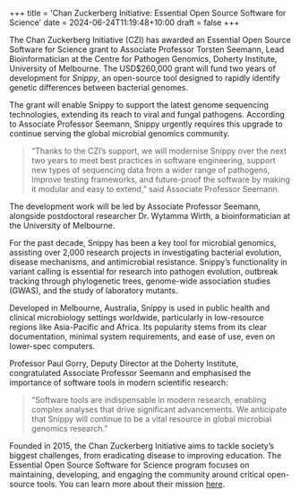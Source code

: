 +++
title = 'Chan Zuckerberg Initiative: Essential Open Source Software for Science'
date = 2024-06-24T11:19:48+10:00
draft = false
+++

The Chan Zuckerberg Initiative (CZI) has awarded an Essential Open Source Software for Science grant to Associate Professor Torsten Seemann, Lead Bioinformatician at the Centre for Pathogen Genomics, Doherty Institute, University of Melbourne. The USD$260,000 grant will fund two years of development for *Snippy*, an open-source tool designed to rapidly identify genetic differences between bacterial genomes.

The grant will enable Snippy to support the latest genome sequencing technologies, extending its reach to viral and fungal pathogens. According to Associate Professor Seemann, Snippy urgently requires this upgrade to continue serving the global microbial genomics community.

> “Thanks to the CZI’s support, we will modernise Snippy over the next two years to meet best practices in software engineering, support new types of sequencing data from a wider range of pathogens, improve testing frameworks, and future-proof the software by making it modular and easy to extend,” said Associate Professor Seemann.

The development work will be led by Associate Professor Seemann, alongside postdoctoral researcher Dr. Wytamma Wirth, a bioinformatician at the University of Melbourne.

For the past decade, Snippy has been a key tool for microbial genomics, assisting over 2,000 research projects in investigating bacterial evolution, disease mechanisms, and antimicrobial resistance. Snippy’s functionality in variant calling is essential for research into pathogen evolution, outbreak tracking through phylogenetic trees, genome-wide association studies (GWAS), and the study of laboratory mutants.

Developed in Melbourne, Australia, Snippy is used in public health and clinical microbiology settings worldwide, particularly in low-resource regions like Asia-Pacific and Africa. Its popularity stems from its clear documentation, minimal system requirements, and ease of use, even on lower-spec computers.

Professor Paul Gorry, Deputy Director at the Doherty Institute, congratulated Associate Professor Seemann and emphasised the importance of software tools in modern scientific research:

> “Software tools are indispensable in modern research, enabling complex analyses that drive significant advancements. We anticipate that Snippy will continue to be a vital resource in global microbial genomics research.”

Founded in 2015, the Chan Zuckerberg Initiative aims to tackle society’s biggest challenges, from eradicating disease to improving education. The Essential Open Source Software for Science program focuses on maintaining, developing, and engaging the community around critical open-source tools. You can learn more about their mission [here](https://chanzuckerberg.com/science/programs-resources/open-source-software/).
